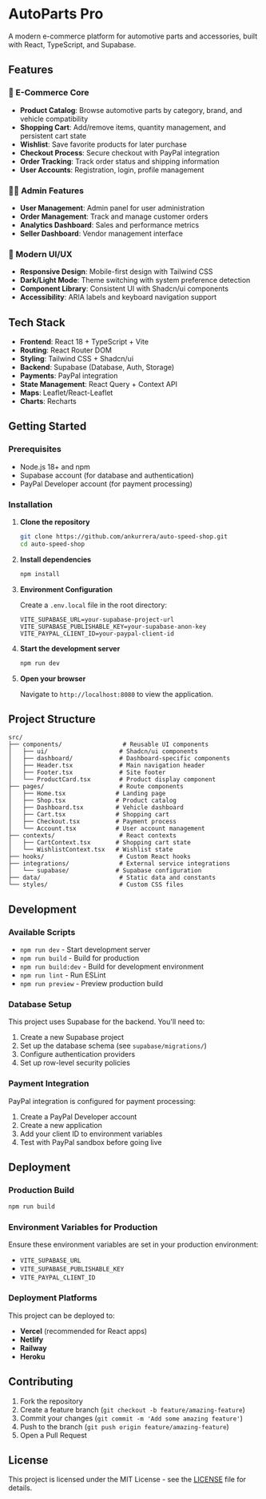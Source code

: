 # AutoParts Pro

A modern e-commerce platform for automotive parts and accessories, built with React, TypeScript, and Supabase.

## Features

### 🛒 E-Commerce Core
- **Product Catalog**: Browse automotive parts by category, brand, and vehicle compatibility
- **Shopping Cart**: Add/remove items, quantity management, and persistent cart state
- **Wishlist**: Save favorite products for later purchase
- **Checkout Process**: Secure checkout with PayPal integration
- **Order Tracking**: Track order status and shipping information
- **User Accounts**: Registration, login, profile management

### 👨‍💼 Admin Features
- **User Management**: Admin panel for user administration
- **Order Management**: Track and manage customer orders
- **Analytics Dashboard**: Sales and performance metrics
- **Seller Dashboard**: Vendor management interface

### 🎨 Modern UI/UX
- **Responsive Design**: Mobile-first design with Tailwind CSS
- **Dark/Light Mode**: Theme switching with system preference detection
- **Component Library**: Consistent UI with Shadcn/ui components
- **Accessibility**: ARIA labels and keyboard navigation support

## Tech Stack

- **Frontend**: React 18 + TypeScript + Vite
- **Routing**: React Router DOM
- **Styling**: Tailwind CSS + Shadcn/ui
- **Backend**: Supabase (Database, Auth, Storage)
- **Payments**: PayPal integration
- **State Management**: React Query + Context API
- **Maps**: Leaflet/React-Leaflet
- **Charts**: Recharts

## Getting Started

### Prerequisites

- Node.js 18+ and npm
- Supabase account (for database and authentication)
- PayPal Developer account (for payment processing)

### Installation

1. **Clone the repository**
   ```bash
   git clone https://github.com/ankurrera/auto-speed-shop.git
   cd auto-speed-shop
   ```

2. **Install dependencies**
   ```bash
   npm install
   ```

3. **Environment Configuration**
   
   Create a `.env.local` file in the root directory:
   ```env
   VITE_SUPABASE_URL=your-supabase-project-url
   VITE_SUPABASE_PUBLISHABLE_KEY=your-supabase-anon-key
   VITE_PAYPAL_CLIENT_ID=your-paypal-client-id
   ```

4. **Start the development server**
   ```bash
   npm run dev
   ```

5. **Open your browser**
   
   Navigate to `http://localhost:8080` to view the application.

## Project Structure

```
src/
├── components/                 # Reusable UI components
│   ├── ui/                    # Shadcn/ui components
│   ├── dashboard/             # Dashboard-specific components
│   ├── Header.tsx             # Main navigation header
│   ├── Footer.tsx             # Site footer
│   └── ProductCard.tsx        # Product display component
├── pages/                     # Route components
│   ├── Home.tsx              # Landing page
│   ├── Shop.tsx              # Product catalog
│   ├── Dashboard.tsx         # Vehicle dashboard
│   ├── Cart.tsx              # Shopping cart
│   ├── Checkout.tsx          # Payment process
│   └── Account.tsx           # User account management
├── contexts/                  # React contexts
│   ├── CartContext.tsx       # Shopping cart state
│   └── WishlistContext.tsx   # Wishlist state
├── hooks/                     # Custom React hooks
├── integrations/              # External service integrations
│   └── supabase/             # Supabase configuration
├── data/                      # Static data and constants
└── styles/                    # Custom CSS files
```

## Development

### Available Scripts

- `npm run dev` - Start development server
- `npm run build` - Build for production
- `npm run build:dev` - Build for development environment
- `npm run lint` - Run ESLint
- `npm run preview` - Preview production build

### Database Setup

This project uses Supabase for the backend. You'll need to:

1. Create a new Supabase project
2. Set up the database schema (see `supabase/migrations/`)
3. Configure authentication providers
4. Set up row-level security policies

### Payment Integration

PayPal integration is configured for payment processing:

1. Create a PayPal Developer account
2. Create a new application
3. Add your client ID to environment variables
4. Test with PayPal sandbox before going live

## Deployment

### Production Build

```bash
npm run build
```

### Environment Variables for Production

Ensure these environment variables are set in your production environment:

- `VITE_SUPABASE_URL`
- `VITE_SUPABASE_PUBLISHABLE_KEY`
- `VITE_PAYPAL_CLIENT_ID`

### Deployment Platforms

This project can be deployed to:

- **Vercel** (recommended for React apps)
- **Netlify**
- **Railway**
- **Heroku**

## Contributing

1. Fork the repository
2. Create a feature branch (`git checkout -b feature/amazing-feature`)
3. Commit your changes (`git commit -m 'Add some amazing feature'`)
4. Push to the branch (`git push origin feature/amazing-feature`)
5. Open a Pull Request

## License

This project is licensed under the MIT License - see the [LICENSE](LICENSE) file for details.
